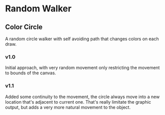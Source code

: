 # Random Walker
## Color Circle
A random circle walker with self avoiding path that changes colors on each draw.

### v1.0
Initial approach, with very random movement only restricting the movement to bounds of the canvas.

### v1.1
Added some continuity to the movement, the circle always move into a new location that's adjacent to current one. That's really limitate the graphic output, but adds a very more natural movement to the object.